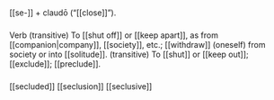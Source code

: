 ###
[[se-]] + claudō (“[[close]]”).
###
Verb
(transitive) To [[shut off]] or [[keep apart]], as from [[companion|company]], [[society]], etc.; [[withdraw]] (oneself) from society or into [[solitude]]. 
(transitive) To [[shut]] or [[keep out]]; [[exclude]]; [[preclude]].
###
[[secluded]]
[[seclusion]]
[[seclusive]]